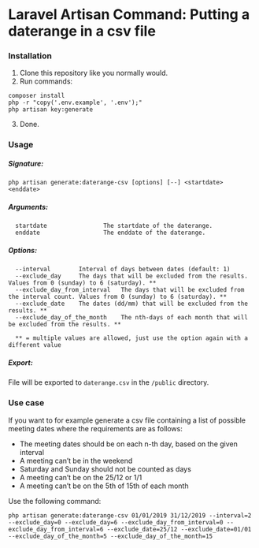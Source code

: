# Laravel Artisan Command: Putting a daterange in a csv file

### Installation

1. Clone this repository like you normally would.
2. Run commands:
```
composer install
php -r "copy('.env.example', '.env');"
php artisan key:generate
```
3. Done.

### Usage

##### Signature:
```
php artisan generate:daterange-csv [options] [--] <startdate> <enddate>
```

##### Arguments:
```
  startdate                The startdate of the daterange.
  enddate                  The enddate of the daterange.
```

##### Options:
```
  --interval		Interval of days between dates (default: 1)
  --exclude_day		The days that will be excluded from the results. Values from 0 (sunday) to 6 (saturday). **
  --exclude_day_from_interval	The days that will be excluded from the interval count. Values from 0 (sunday) to 6 (saturday). **
  --exclude_date	The dates (dd/mm) that will be excluded from the results. **
  --exclude_day_of_the_month	The nth-days of each month that will be excluded from the results. **

  ** = multiple values are allowed, just use the option again with a different value
```

##### Export:
File will be exported to ```daterange.csv``` in the ```/public``` directory.

### Use case

If you want to for example generate a csv file containing a list of possible meeting dates where the requirements are as follows: 
- The meeting dates should be on each n-th day, based on the given interval
- A meeting can’t be in the weekend
- Saturday and Sunday should not be counted as days
- A meeting can’t be on the 25/12 or 1/1
- A meeting can’t be on the 5th of 15th of each month

Use the following command: 
```
php artisan generate:daterange-csv 01/01/2019 31/12/2019 --interval=2 --exclude_day=0 --exclude_day=6 --exclude_day_from_interval=0 --exclude_day_from_interval=6 --exclude_date=25/12 --exclude_date=01/01 --exclude_day_of_the_month=5 --exclude_day_of_the_month=15
```

